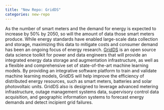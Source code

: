```yaml
---
title: "New Repo: GridDS"
categories: new-repo
---
```


 As the number of smart meters and the demand for energy is expected to increase by 50% by 2050, so will the amount of data those smart meters produce. While energy standards have enabled large-scale data collection and storage, maximizing this data to mitigate costs and consumer demand has been an ongoing focus of energy research. [GridDS](https://github.com/xanderladd/gridds) is an open source data science toolkit for power and data engineers that will provide an integrated energy data storage and augmentation infrastructure, as well as a flexible and comprehensive set of state-of-the-art machine learning models. By providing an integrative software platform to train and validate machine learning models, GridDS will help improve the efficiency of distributed energy resources, such as smart meters, batteries and solar photovoltaic units. GridDS also is designed to leverage advanced metering infrastructure, outage management systems data, supervisory control data acquisition, and geographic information systems to forecast energy demands and detect incipient grid failures.
